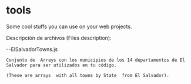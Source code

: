 # tools
Some cool stuffs you can use on your web projects.

Descripción de archivos (Files description):

--ElSalvadorTowns.js

    Conjunto de  Arrays con los municipios de los 14 departamentos de El Salvador para ser utilizados en tu código.

    (These are arrays  with all towns by State  from El Salvador). 
